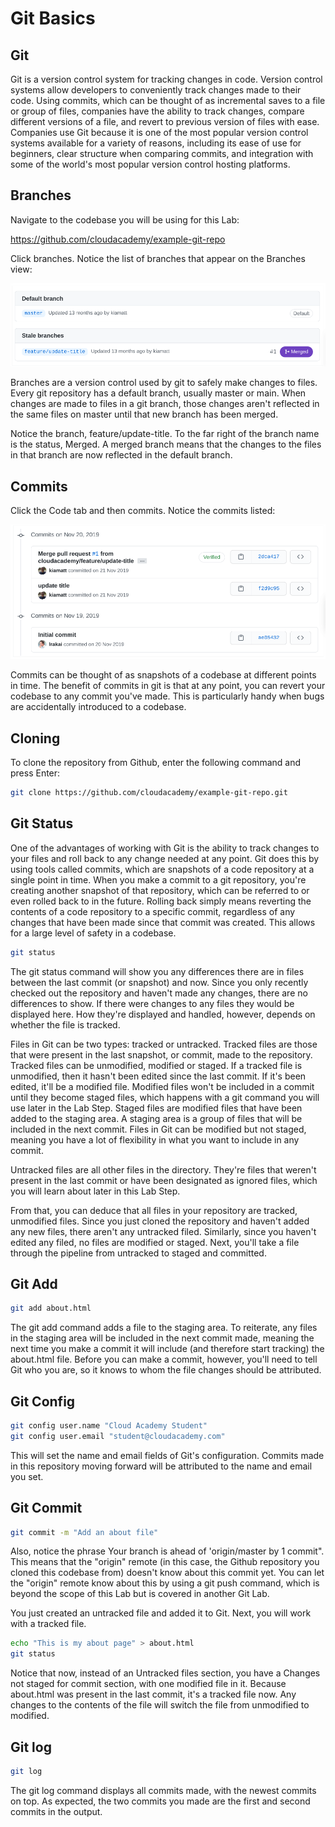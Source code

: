 
# Git Basics 

## Git 

Git is a version control system for tracking changes in code. Version control systems allow developers to conveniently track changes made to their code. Using commits, which can be thought of as incremental saves to a file or group of files, companies have the ability to track changes, compare different versions of a file, and revert to previous version of files with ease. Companies use Git because it is one of the most popular version control systems available for a variety of reasons, including its ease of use for beginners, clear structure when comparing commits, and integration with some of the world's most popular version control hosting platforms.


## Branches

Navigate to the codebase you will be using for this Lab:

https://github.com/cloudacademy/example-git-repo

Click branches. Notice the list of branches that appear on the Branches view:

![](../../Images/001-gitbranches.png)  

Branches are a version control used by git to safely make changes to files. Every git repository has a default branch, usually master or main. When changes are made to files in a git branch, those changes aren't reflected in the same files on master until that new branch has been merged.

Notice the branch, feature/update-title. To the far right of the branch name is the status, Merged. A merged branch means that the changes to the files in that branch are now reflected in the default branch.

## Commits 

Click the Code tab and then commits. Notice the commits listed:

![](../../Images/001-gitcommits.png)  

Commits can be thought of as snapshots of a codebase at different points in time. The benefit of commits in git is that at any point, you can revert your codebase to any commit you've made. This is particularly handy when bugs are accidentally introduced to a codebase.

## Cloning

To clone the repository from Github, enter the following command and press Enter:

```bash
git clone https://github.com/cloudacademy/example-git-repo.git 
```

## Git Status 

One of the advantages of working with Git is the ability to track changes to your files and roll back to any change needed at any point. Git does this by using tools called commits, which are snapshots of a code repository at a single point in time. When you make a commit to a git repository, you're creating another snapshot of that repository, which can be referred to or even rolled back to in the future. Rolling back simply means reverting the contents of a code repository to a specific commit, regardless of any changes that have been made since that commit was created. This allows for a large level of safety in a codebase.

```bash
git status 
```

The git status command will show you any differences there are in files between the last commit (or snapshot) and now. Since you only recently checked out the repository and haven't made any changes, there are no differences to show. If there were changes to any files they would be displayed here. How they're displayed and handled, however, depends on whether the file is tracked.

Files in Git can be two types: tracked or untracked. Tracked files are those that were present in the last snapshot, or commit, made to the repository. Tracked files can be unmodified, modified or staged. If a tracked file is unmodified, then it hasn't been edited since the last commit. If it's been edited, it'll be a modified file. Modified files won't be included in a commit until they become staged files, which happens with a git command you will use later in the Lab Step. Staged files are modified files that have been added to the staging area. A staging area is a group of files that will be included in the next commit. Files in Git can be modified but not staged, meaning you have a lot of flexibility in what you want to include in any commit.

Untracked files are all other files in the directory. They're files that weren't present in the last commit or have been designated as ignored files, which you will learn about later in this Lab Step.

From that, you can deduce that all files in your repository are tracked, unmodified files. Since you just cloned the repository and haven't added any new files, there aren't any untracked filed. Similarly, since you haven't edited any filed, no files are modified or staged. Next, you'll take a file through the pipeline from untracked to staged and committed.

## Git Add 

```bash
git add about.html
```

The git add command adds a file to the staging area. To reiterate, any files in the staging area will be included in the next commit made, meaning the next time you make a commit it will include (and therefore start tracking) the about.html file. Before you can make a commit, however, you'll need to tell Git who you are, so it knows to whom the file changes should be attributed.

## Git Config 

```bash
git config user.name "Cloud Academy Student"
git config user.email "student@cloudacademy.com" 
```

This will set the name and email fields of Git's configuration. Commits made in this repository moving forward will be attributed to the name and email you set.

## Git Commit 

```bash
git commit -m "Add an about file" 
```

Also, notice the phrase Your branch is ahead of 'origin/master by 1 commit". This means that the "origin" remote (in this case, the Github repository you cloned this codebase from) doesn't know about this commit yet. You can let the "origin" remote know about this by using a git push command, which is beyond the scope of this Lab but is covered in another Git Lab.

You just created an untracked file and added it to Git. Next, you will work with a tracked file.

```bash
echo "This is my about page" > about.html
git status 
```

Notice that now, instead of an Untracked files section, you have a Changes not staged for commit section, with one modified file in it. Because about.html was present in the last commit, it's a tracked file now. Any changes to the contents of the file will switch the file from unmodified to modified.

## Git log

```bash
git log 
```

The git log command displays all commits made, with the newest commits on top. As expected, the two commits you made are the first and second commits in the output.